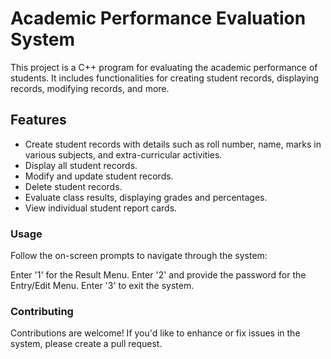 # Academic Performance Evaluation System

This project is a C++ program for evaluating the academic performance of students. It includes functionalities for creating student records, displaying records, modifying records, and more.

## Features

- Create student records with details such as roll number, name, marks in various subjects, and extra-curricular activities.
- Display all student records.
- Modify and update student records.
- Delete student records.
- Evaluate class results, displaying grades and percentages.
- View individual student report cards.

### Usage
Follow the on-screen prompts to navigate through the system:

Enter '1' for the Result Menu.
Enter '2' and provide the password for the Entry/Edit Menu.
Enter '3' to exit the system.

### Contributing
Contributions are welcome! If you'd like to enhance or fix issues in the system, please create a pull request.

